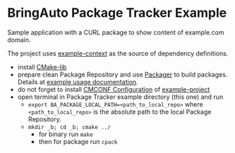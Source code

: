 
# BringAuto Package Tracker Example

Sample application with a CURL package to show content of example.com domain.

The project uses [example-context] as the source of dependency definitions.

- install [CMake-lib]
- prepare clean Package Repository and use [Packager] to build packages.
  Details at [example usage documentation].
- do not forget to install [CMCONF Configuration] of [example-project]
- open terminal in Package Tracker example directory (this one) and run
  - `export BA_PACKAGE_LOCAL_PATH=<path_to_local_repo>` where `<path_to_local_repo>` is the absolute path to the local Package Repository.
  - `mkdir _b; cd _b; cmake ../`
    - for binary run `make`
    - then for package run `cpack`


[CMCONF Configuration]: https://github.com/bacpack-system/example-context/tree/master/config
[CMake-lib]: https://github.com/cmakelib/cmakelib
[example-context]: https://github.com/bacpack-system/example-context
[example-project]: https://github.com/bacpack-system/example-project
[Packager]: https://github.com/bacpack-system/packager
[example usage documentation]: https://bacpack-system.github.io/example_usage
